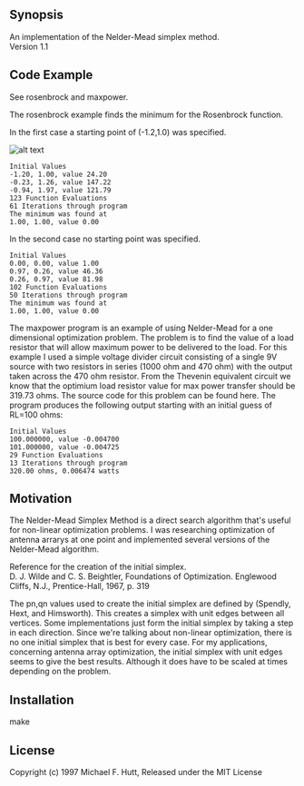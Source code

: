 ## Synopsis

An implementation of the Nelder-Mead simplex method.  
Version 1.1

## Code Example

See rosenbrock and maxpower.

The rosenbrock example finds the minimum for the Rosenbrock function.

In the first case a starting point of (-1.2,1.0) was specified.

![alt text](http://www.mikehutt.com/images/simplex.png "Initial Simplex")

    Initial Values
    -1.20, 1.00, value 24.20
    -0.23, 1.26, value 147.22
    -0.94, 1.97, value 121.79
    123 Function Evaluations
    61 Iterations through program
    The minimum was found at
    1.00, 1.00, value 0.00

In the second case no starting point was specified.

    Initial Values
    0.00, 0.00, value 1.00
    0.97, 0.26, value 46.36
    0.26, 0.97, value 81.98
    102 Function Evaluations
    50 Iterations through program
    The minimum was found at
    1.00, 1.00, value 0.00

The maxpower program is an example of using Nelder-Mead for a one
dimensional optimization problem. The problem is to find the value of
a load resistor that will allow maximum power to be delivered to the
load. For this example I used a simple voltage divider circuit
consisting of a single 9V source with two resistors in series (1000
ohm and 470 ohm) with the output taken across the 470 ohm
resistor. From the Thevenin equivalent circuit we know that the
optimium load resistor value for max power transfer should be 319.73
ohms. The source code for this problem can be found here. The program
produces the following output starting with an initial guess of RL=100
ohms:

	Initial Values
	100.000000, value -0.004700
	101.000000, value -0.004725
	29 Function Evaluations
	13 Iterations through program
	320.00 ohms, 0.006474 watts


## Motivation

The Nelder-Mead Simplex Method is a direct search algorithm that's
useful for non-linear optimization problems. I was researching
optimization of antenna arrarys at one point and implemented several
versions of the Nelder-Mead algorithm.

Reference for the creation of the initial simplex.  
D. J. Wilde and C. S. Beightler, Foundations of Optimization. Englewood Cliffs, N.J., Prentice-Hall, 1967, p. 319

The pn,qn values used to create the initial simplex are defined by
(Spendly, Hext, and Himsworth). This creates a simplex with unit edges
between all vertices. Some implementations just form the initial
simplex by taking a step in each direction. Since we're talking about
non-linear optimization, there is no one initial simplex that is best
for every case. For my applications, concerning antenna array
optimization, the initial simplex with unit edges seems to give the
best results. Although it does have to be scaled at times depending on
the problem.

## Installation

make

## License

Copyright (c) 1997 Michael F. Hutt, Released under the MIT License

